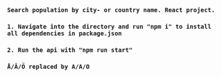 

### `Search population by city- or country name. React project.`

### `1. Navigate into the directory and run "npm i" to install all dependencies in package.json`
### `2. Run the api with "npm run start"`


### `Å/Ä/Ö replaced by A/A/O`
